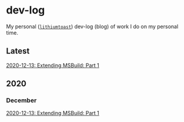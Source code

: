 # dev-log

My personal ([`lithiumtoast`](https://github.com/lithiumtoast/lithiumtoast)) dev-log (blog) of work I do on my personal time.

## Latest

[2020-12-13: Extending MSBuild: Part 1](./2020/12/13-extending-msbuild-part-1.md)

## 2020

### December

[2020-12-13: Extending MSBuild: Part 1](./2020/12/13-extending-msbuild-part-1.md)
